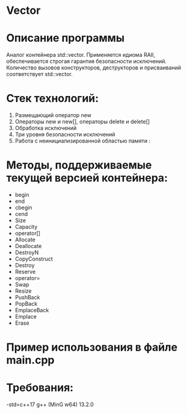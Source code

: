 # Vector

# Описание программы
Аналог контейнера std::vector. Применяется идиома RAII, обеспечивается строгая гарантия безопасности исключений. Количество вызовов конструкторов, деструкторов и присваиваний соответствует std::vector.

# Стек технологий:
  1. Размещающий оператор new<br>
  2. Операторы new и new[], операторы delete и delete[]<br>
  3. Обработка исключений<br>
  4. Три уровня безопасности исключений<br>
  5. Работа с неинициализированной областью памяти : <memory>

# Методы, поддерживаемые текущей версией контейнера:
 - begin
 - end
 - cbegin
 - cend
 - Size
 - Capacity
 - operator[]
 - Allocate
 - Deallocate
 - DestroyN
 - CopyConstruct
 - Destroy
 - Reserve
 - operator=
 - Swap
 - Resize
 - PushBack
 - PopBack
 - EmplaceBack
 - Emplace
 - Erase
# Пример использования в файле main.cpp

# Требования:
-std=c++17
g++ (MinG w64) 13.2.0

